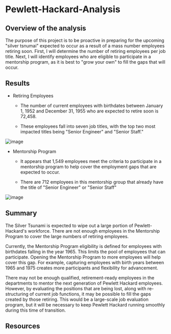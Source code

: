 # Pewlett-Hackard-Analysis
## Overview of the analysis
The purpose of this project is to be proactive in preparing for the upcoming "silver tsnumai" expected to occur as a result of a mass number employees retiring soon.  First, I will determine the number of retiring employees per job title.  Next, I will identify employees who are eligible to participate in a mentorship program, as it is best to "grow your own" to fill the gaps that will occur.

## Results
- Retiring Employees

  - The number of current employees with birthdates between January 1, 1952 and December 31, 1955 who are expected to retire soon is 72,458.  

  - These employees fall into seven job titles, with the top two most impacted titles being "Senior Engineer" and "Senior Staff."

![image](https://user-images.githubusercontent.com/102322707/173102306-21c4f40e-96f3-49f9-a776-69ccd665436d.png)

- Mentorship Program

  - It appears that 1,549 employees meet the criteria to participate in a mentorship program to help cover the employment gaps that are expected to occur.

  - There are 712 employees in this mentorship group that already have the title of "Senior Engineer" or "Senior Staff"

![image](https://user-images.githubusercontent.com/102322707/173105199-5c91071c-80dc-429e-9be0-bb6166244a8c.png)


## Summary

The Silver Tsunami is expected to wipe out a large portion of Pewlett-Hackard's workforce.  There are not enough employees in the Mentorship Program to cover the large numbers of retiring employees.

Currently, the Mentorship Program eligibility is defined for employees with birthdates falling in the year 1965. This limits the pool of employees that can participate.  Opening the Mentorship Program to more employees will help cover this gap.  For example, capturing employees with birth years between 1965 and 1975 creates more participants and flexibility for advancement.

There may not be enough qualified, retirement-ready employees in the departments to mentor the next generation of Pewlett Hackard employees.  However, by evaluating the positions that are being lost, along with re-structuring of current job functions, it may be possible to fill the gaps created by those retiring.  This would be a large-scale job evaluation program, but it will be necessary to keep Pewlett Hackard running smoothly during this time of transition.

## Resources
